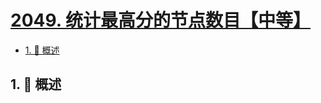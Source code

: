 # [2049. 统计最高分的节点数目【中等】](https://github.com/tnotesjs/TNotes.leetcode/tree/main/notes/2049.%20%E7%BB%9F%E8%AE%A1%E6%9C%80%E9%AB%98%E5%88%86%E7%9A%84%E8%8A%82%E7%82%B9%E6%95%B0%E7%9B%AE%E3%80%90%E4%B8%AD%E7%AD%89%E3%80%91)

<!-- region:toc -->

- [1. 📝 概述](#1--概述)

<!-- endregion:toc -->

## 1. 📝 概述

